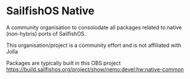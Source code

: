 # SailfishOS Native

A community organisation to consolodate all packages related to native (non-hybris) ports of SailfishOS.

This organisation/project is a community effort and is not affiliated with Jolla

Packages are typically built in this OBS project https://build.sailfishos.org/project/show/nemo:devel:hw:native-common
